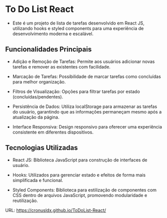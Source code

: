 # To Do List React
- Este é um projeto de lista de tarefas desenvolvido em React JS, utilizando hooks e styled components para uma experiência de desenvolvimento moderna e escalável.

## Funcionalidades Principais

- Adição e Remoção de Tarefas: Permite aos usuários adicionar novas tarefas e remover as existentes com facilidade.

- Marcação de Tarefas: Possibilidade de marcar tarefas como concluídas para melhor organização.
  
- Filtros de Visualização: Opções para filtrar tarefas por estado (concluídas/pendentes).

- Persistência de Dados: Utiliza localStorage para armazenar as tarefas do usuário, garantindo que as informações permaneçam mesmo após a atualização da página.

- Interface Responsiva: Design responsivo para oferecer uma experiência consistente em diferentes dispositivos.

## Tecnologias Utilizadas

- React JS: Biblioteca JavaScript para construção de interfaces de usuário.

- Hooks: Utilizados para gerenciar estado e efeitos de forma mais simplificada e funcional.

- Styled Components: Biblioteca para estilização de componentes com CSS dentro de arquivos JavaScript, promovendo modularidade e reutilização.

URL: https://cronusldx.github.io/ToDoList-React/
